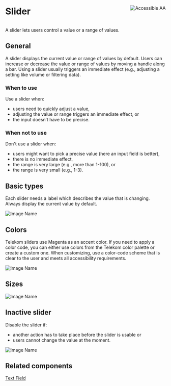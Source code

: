 <div style="display: inline-flex; align-items: center; justify-content: space-between; width: 100%;">
    <h1>Slider</h1>
    <img src="assets/aa.png" alt="Accessible AA" />
</div>

A slider lets users control a value or a range of values.

## General

A slider displays the current value or range of values by default. Users can increase or decrease the value or range of values by moving a handle along a bar. Using a slider usually triggers an immediate effect (e.g., adjusting a setting like volume or filtering data).

### When to use

Use a slider when:

- users need to quickly adjust a value,
- adjusting the value or range triggers an immediate effect, or
- the input doesn’t have to be precise.

### When not to use

Don't use a slider when:

- users might want to pick a precise value (here an input field is better),
- there is no immediate effect,
- the range is very large (e.g., more than 1-100), or
- the range is very small (e.g., 1-3).

## Basic types

Each slider needs a label which describes the value that is changing. Always display the current value by default.

![Image Name](/assets/3_components/slider/slider_types.png)

## Colors

Telekom sliders use Magenta as an accent color. If you need to apply a color code, you can either use colors from the Telekom color palette or create a custom one. When customizing, use a color-code scheme that is clear to the user and meets all accessibility requirements.

![Image Name](/assets/3_components/slider/slider_color.png)

## Sizes

![Image Name](/assets/3_components/slider/slider_sizes.png)

 ## Inactive slider

 Disable the slider if:

*	another action has to take place before the slider is usable or
*	users cannot change the value at the moment.

![Image Name](/assets/3_components/slider/slider_disabled.png)

## Related components

<a href="../?path=/usage/components-text-field--standard">Text Field</a>